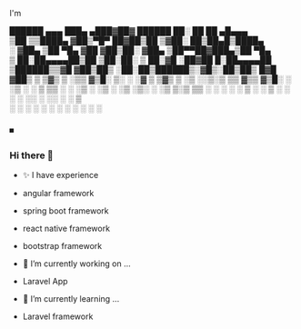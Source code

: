 I'm

  ██████ ▄▄▄      ███▄ ▄███▓██▓ ██████ ██░ ██ ██ ▄█▄▄▄      
▒██    ▒▒████▄   ▓██▒▀█▀ ██▓██▒██    ▒▓██░ ██▒██▄█▒████▄    
░ ▓██▄  ▒██  ▀█▄ ▓██    ▓██▒██░ ▓██▄  ▒██▀▀██▓███▄▒██  ▀█▄  
  ▒   ██░██▄▄▄▄██▒██    ▒██░██░ ▒   ██░▓█ ░██▓██ █░██▄▄▄▄██ 
▒██████▒▒▓█   ▓██▒██▒   ░██░██▒██████▒░▓█▒░██▒██▒ █▓█   ▓██▒
▒ ▒▓▒ ▒ ░▒▒   ▓▒█░ ▒░   ░  ░▓ ▒ ▒▓▒ ▒ ░▒ ░░▒░▒ ▒▒ ▓▒▒   ▓▒█░
░ ░▒  ░ ░ ▒   ▒▒ ░  ░      ░▒ ░ ░▒  ░ ░▒ ░▒░ ░ ░▒ ▒░▒   ▒▒ ░
░  ░  ░   ░   ▒  ░      ░   ▒ ░  ░  ░  ░  ░░ ░ ░░ ░ ░   ▒   
      ░       ░  ░      ░   ░       ░  ░  ░  ░  ░       ░  ░
                                                            
 
                                                                             ▀                      
### Hi there 👋

- ✨ I have experience

- angular framework 
- spring boot framework
- react native framework
- bootstrap framework

- 🔭 I’m currently working on ...

- Laravel App

- 🌱 I’m currently learning ...

- Laravel framework

<!--
**lahirusamishka/lahirusamishka** is a ✨ _special_ ✨ repository because its `README.md` (this file) appears on your GitHub profile.

Here are some ideas to get you started:

- 🔭 I’m currently working on ...
- 🌱 I’m currently learning ...
- 👯 I’m looking to collaborate on ...
- 🤔 I’m looking for help with ...
- 💬 Ask me about ...
- 📫 How to reach me: ...
- 😄 Pronouns: ...
- ⚡ Fun fact: ...
-->
